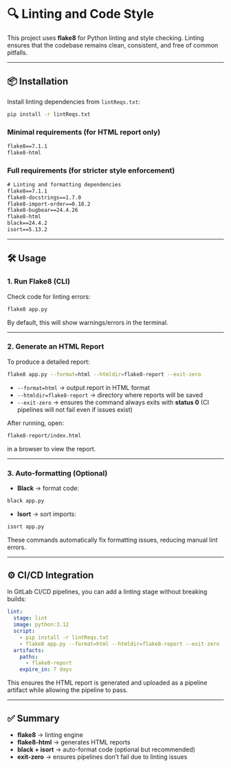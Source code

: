 # 🔍 Linting and Code Style

This project uses **flake8** for Python linting and style checking.
Linting ensures that the codebase remains clean, consistent, and free of common pitfalls.

---

## 📦 Installation

Install linting dependencies from `lintReqs.txt`:

```bash
pip install -r lintReqs.txt
```

### Minimal requirements (for HTML report only)

```txt
flake8==7.1.1
flake8-html
```

### Full requirements (for stricter style enforcement)

```txt
# Linting and formatting dependencies
flake8==7.1.1
flake8-docstrings==1.7.0
flake8-import-order==0.18.2
flake8-bugbear==24.4.26
flake8-html
black==24.4.2
isort==5.13.2
```

---

## 🛠 Usage

### 1. Run Flake8 (CLI)

Check code for linting errors:

```bash
flake8 app.py
```

By default, this will show warnings/errors in the terminal.

---

### 2. Generate an HTML Report

To produce a detailed report:

```bash
flake8 app.py --format=html --htmldir=flake8-report --exit-zero
```

* `--format=html` → output report in HTML format
* `--htmldir=flake8-report` → directory where reports will be saved
* `--exit-zero` → ensures the command always exits with **status 0** (CI pipelines will not fail even if issues exist)

After running, open:

```bash
flake8-report/index.html
```

in a browser to view the report.

---

### 3. Auto-formatting (Optional)

* **Black** → format code:

```bash
black app.py
```

* **Isort** → sort imports:

```bash
isort app.py
```

These commands automatically fix formatting issues, reducing manual lint errors.

---

## ⚙️ CI/CD Integration

In GitLab CI/CD pipelines, you can add a linting stage without breaking builds:

```yaml
lint:
  stage: lint
  image: python:3.12
  script:
    - pip install -r lintReqs.txt
    - flake8 app.py --format=html --htmldir=flake8-report --exit-zero
  artifacts:
    paths:
      - flake8-report
    expire_in: 7 days
```

This ensures the HTML report is generated and uploaded as a pipeline artifact while allowing the pipeline to pass.

---

## ✅ Summary

* **flake8** → linting engine
* **flake8-html** → generates HTML reports
* **black + isort** → auto-format code (optional but recommended)
* **exit-zero** → ensures pipelines don’t fail due to linting issues
